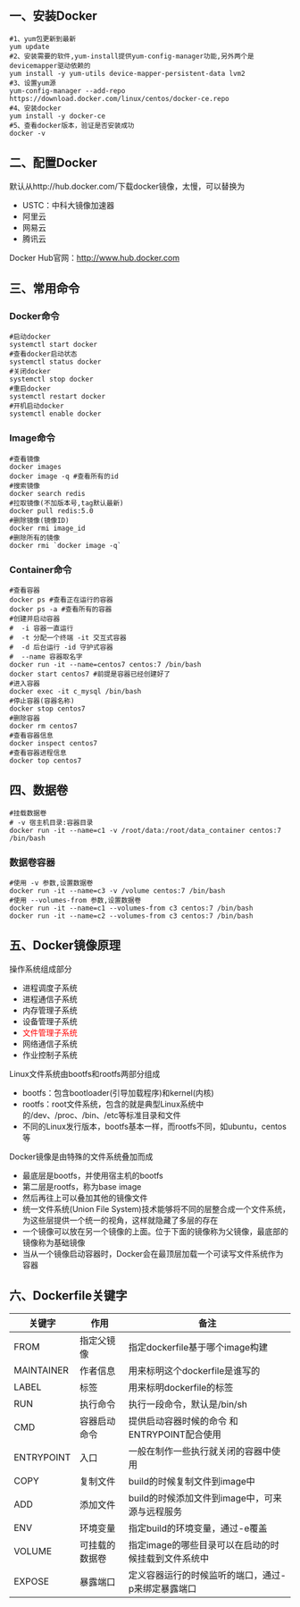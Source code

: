 ## 一、安装Docker

```shell
#1、yum包更新到最新
yum update
#2、安装需要的软件,yum-install提供yum-config-manager功能,另外两个是devicemapper驱动依赖的
yum install -y yum-utils device-mapper-persistent-data lvm2
#3、设置yum源
yum-config-manager --add-repo https://download.docker.com/linux/centos/docker-ce.repo
#4、安装docker
yum install -y docker-ce
#5、查看docker版本，验证是否安装成功
docker -v
```

## 二、配置Docker

默认从http://hub.docker.com/下载docker镜像，太慢，可以替换为

- USTC：中科大镜像加速器
- 阿里云
- 网易云
- 腾讯云

Docker Hub官网：http://www.hub.docker.com

## 三、常用命令

### Docker命令

```shell
#启动docker
systemctl start docker
#查看docker启动状态
systemctl status docker
#关闭docker
systemctl stop docker
#重启docker
systemctl restart docker
#开机启动docker
systemctl enable docker
```

### Image命令

```shell
#查看镜像
docker images
docker image -q #查看所有的id
#搜索镜像
docker search redis
#拉取镜像(不加版本号,tag默认最新)
docker pull redis:5.0
#删除镜像(镜像ID)
docker rmi image_id
#删除所有的镜像
docker rmi `docker image -q`
```

### Container命令

```shell
#查看容器
docker ps #查看正在运行的容器
docker ps -a #查看所有的容器
#创建并启动容器
#  -i 容器一直运行
#  -t 分配一个终端 -it 交互式容器
#  -d 后台运行 -id 守护式容器
#  --name 容器取名字
docker run -it --name=centos7 centos:7 /bin/bash
docker start centos7 #前提是容器已经创建好了
#进入容器
docker exec -it c_mysql /bin/bash
#停止容器(容器名称)
docker stop centos7
#删除容器
docker rm centos7
#查看容器信息
docker inspect centos7
#查看容器进程信息
docker top centos7
```

## 四、数据卷

```shell
#挂载数据卷
# -v 宿主机目录:容器目录
docker run -it --name=c1 -v /root/data:/root/data_container centos:7 /bin/bash
```

### 数据卷容器

```shell
#使用 -v 参数,设置数据卷
docker run -it --name=c3 -v /volume centos:7 /bin/bash
#使用 --volumes-from 参数,设置数据卷
docker run -it --name=c1 --volumes-from c3 centos:7 /bin/bash
docker run -it --name=c2 --volumes-from c3 centos:7 /bin/bash
```

## 五、Docker镜像原理

操作系统组成部分

- 进程调度子系统
- 进程通信子系统
- 内存管理子系统
- 设备管理子系统
- <font color=red>文件管理子系统</font>
- 网络通信子系统
- 作业控制子系统

Linux文件系统由bootfs和rootfs两部分组成

- bootfs：包含bootloader(引导加载程序)和kernel(内核)
- rootfs：root文件系统，包含的就是典型Linux系统中的/dev、/proc、/bin、/etc等标准目录和文件
- 不同的Linux发行版本，bootfs基本一样，而rootfs不同，如ubuntu，centos等

Docker镜像是由特殊的文件系统叠加而成

- 最底层是bootfs，并使用宿主机的bootfs
- 第二层是rootfs，称为base image
- 然后再往上可以叠加其他的镜像文件
- 统一文件系统(Union File System)技术能够将不同的层整合成一个文件系统，为这些层提供一个统一的视角，这样就隐藏了多层的存在
- 一个镜像可以放在另一个镜像的上面。位于下面的镜像称为父镜像，最底部的镜像称为基础镜像
- 当从一个镜像启动容器时，Docker会在最顶层加载一个可读写文件系统作为容器

## 六、Dockerfile关键字

| 关键字     | 作用           | 备注                                                |
| ---------- | -------------- | --------------------------------------------------- |
| FROM       | 指定父镜像     | 指定dockerfile基于哪个image构建                     |
| MAINTAINER | 作者信息       | 用来标明这个dockerfile是谁写的                      |
| LABEL      | 标签           | 用来标明dockerfile的标签                            |
| RUN        | 执行命令       | 执行一段命令，默认是/bin/sh                         |
| CMD        | 容器启动命令   | 提供启动容器时候的命令 和ENTRYPOINT配合使用         |
| ENTRYPOINT | 入口           | 一般在制作一些执行就关闭的容器中使用                |
| COPY       | 复制文件       | build的时候复制文件到image中                        |
| ADD        | 添加文件       | build的时候添加文件到image中，可来源与远程服务      |
| ENV        | 环境变量       | 指定build的环境变量，通过-e覆盖                     |
| VOLUME     | 可挂载的数据卷 | 指定image的哪些目录可以在启动的时候挂载到文件系统中 |
| EXPOSE     | 暴露端口       | 定义容器运行的时候监听的端口，通过-p来绑定暴露端口  |

